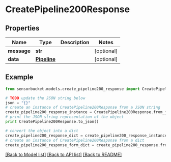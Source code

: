# CreatePipeline200Response


## Properties

Name | Type | Description | Notes
------------ | ------------- | ------------- | -------------
**message** | **str** |  | [optional] 
**data** | [**Pipeline**](Pipeline.md) |  | [optional] 

## Example

```python
from sensorbucket.models.create_pipeline200_response import CreatePipeline200Response

# TODO update the JSON string below
json = "{}"
# create an instance of CreatePipeline200Response from a JSON string
create_pipeline200_response_instance = CreatePipeline200Response.from_json(json)
# print the JSON string representation of the object
print CreatePipeline200Response.to_json()

# convert the object into a dict
create_pipeline200_response_dict = create_pipeline200_response_instance.to_dict()
# create an instance of CreatePipeline200Response from a dict
create_pipeline200_response_form_dict = create_pipeline200_response.from_dict(create_pipeline200_response_dict)
```
[[Back to Model list]](../README.md#documentation-for-models) [[Back to API list]](../README.md#documentation-for-api-endpoints) [[Back to README]](../README.md)


